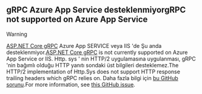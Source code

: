 ## <a name="grpc-not-supported-on-azure-app-service"></a><span data-ttu-id="d26cc-101">gRPC Azure App Service desteklenmiyor</span><span class="sxs-lookup"><span data-stu-id="d26cc-101">gRPC not supported on Azure App Service</span></span>

> [!WARNING]
> <span data-ttu-id="d26cc-102">[ASP.NET Core gRPC](xref:grpc/index) Azure App SERVICE veya IIS 'de Şu anda desteklenmiyor.</span><span class="sxs-lookup"><span data-stu-id="d26cc-102">[ASP.NET Core gRPC](xref:grpc/index) is not currently supported on Azure App Service or IIS.</span></span> <span data-ttu-id="d26cc-103">Http. sys ' nin HTTP/2 uygulamasına uygulanması, gRPC 'nin bağımlı olduğu HTTP yanıtı sondaki üst bilgileri desteklemez.</span><span class="sxs-lookup"><span data-stu-id="d26cc-103">The HTTP/2 implementation of Http.Sys does not support HTTP response trailing headers which gRPC relies on.</span></span> <span data-ttu-id="d26cc-104">Daha fazla bilgi için [bu GitHub sorunu](https://github.com/dotnet/AspNetCore/issues/9020).</span><span class="sxs-lookup"><span data-stu-id="d26cc-104">For more information, see [this GitHub issue](https://github.com/dotnet/AspNetCore/issues/9020).</span></span>
